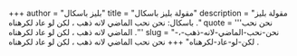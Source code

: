 +++
author = "بليز باسكال"
title = "مقولة بليز باسكال"
description = "مقولة بليز باسكال: نحن نحب الماضي لانه ذهب ، لكن لو عاد لكرهناه ."
quote = '''نحن نحب الماضي لانه ذهب ، لكن لو عاد لكرهناه .'''
slug = "نحن-نحب-الماضي-لانه-ذهب-،-لكن-لو-عاد-لكرهناه"
+++
نحن نحب الماضي لانه ذهب ، لكن لو عاد لكرهناه .

